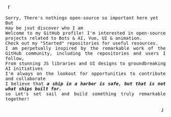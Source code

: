 <p align="left"><b><samp>「</samp></b></p>
  <p style="    width: 450px margin:auto;text-align: justify;" align="center">
    <samp >  
      Sorry, There's nothings open-source so important here yet <br>
      But <br>
       may be jsut discover who I am  <br>
Welcome to my GitHub profile! I'm interested in open-source projects related to Bots & AI, Vue, UI & animation. <br> Check out my "Started" repositories for useful resources.<br>
I am perpetually inspired by the remarkable work of the GitHub community, including the repositories and users I follow,<br> From stunning JS libraries and UI designs to groundbreaking AI initiatives <br> 
I'm always on the lookout for opportunities to contribute and collaborate <br>
      I believe that <i><b> a ship in a harbor is safe, but that is not what ships built for.</b></i>  <br> so Let's set sail and build something truly remarkable together!
    </samp>
  </p>
<p align="right"><b><samp>」</samp></b></p>
